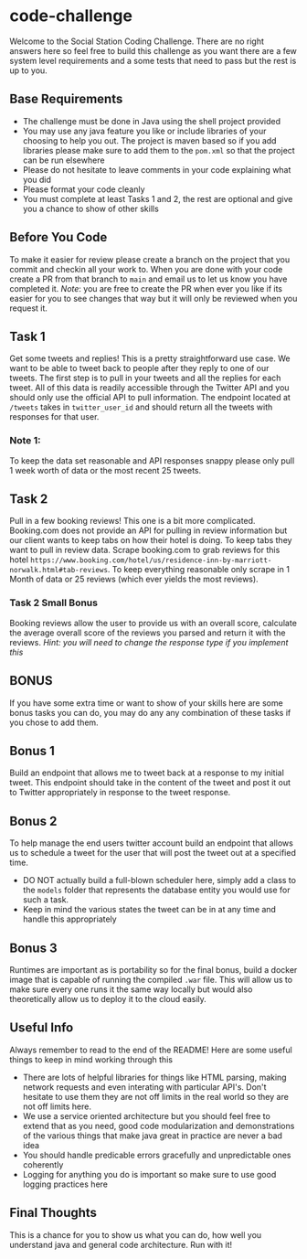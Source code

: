 # code-challenge

Welcome to the Social Station Coding Challenge. There are
no right answers here so feel free to build this challenge as you want there are a few system level requirements and
a some tests that need to pass but the rest is up to you.

## Base Requirements
- The challenge must be done in Java using the shell project provided
- You may use any java feature you like or include libraries of your choosing to help you out. The project is maven
based so if you add libraries please make sure to add them to the `pom.xml` so that the project can be run elsewhere 
- Please do not hesitate to leave comments in your code explaining what you did
- Please format your code cleanly
- You must complete at least Tasks 1 and 2, the rest are optional and give you a chance to show of other skills 

## Before You Code
To make it easier for review please create a branch on the project that you commit and checkin all your work to. When 
you are done with your code create a PR from that branch to `main` and email us to let us know you have completed it. 
_Note_: you are free to create the PR when ever you like if its easier for you to see changes that way but it will only 
be reviewed when you request it.  


## Task 1
Get some tweets and replies! This is a pretty straightforward use case. We want to be able to tweet back to people after 
they reply to one of our tweets. The first step is to pull in your tweets and all the replies for each tweet. All of 
this data is readily accessible through the Twitter API and you should only use the official API to pull information. 
The endpoint located at `/tweets` takes in `twitter_user_id` and should return all the tweets with responses for that 
user. 

### Note 1: 
To keep the data set reasonable and API responses snappy please only pull 1 week worth of data or the most recent 25 
tweets. 

## Task 2 
Pull in a few booking reviews! This one is a bit more complicated. Booking.com does not provide an API for pulling in 
review information but our client wants to keep tabs on how their hotel is doing. To keep tabs they want to pull in 
review data. Scrape booking.com to grab reviews for this hotel `https://www.booking.com/hotel/us/residence-inn-by-marriott-norwalk.html#tab-reviews`. 
To keep everything reasonable only scrape in 1 Month of data or 25 reviews (which ever yields the most reviews). 

### Task 2 Small Bonus 
Booking reviews allow the user to provide us with an overall score, calculate the average overall score of the reviews 
you parsed and return it with the reviews. _Hint: you will need to change the response type if you implement this_

## BONUS
If you have some extra time or want to show of your skills here are some bonus tasks you can do, you may do any 
any combination of these tasks if you chose to add them. 

## Bonus 1
Build an endpoint that allows me to tweet back at a response to my initial tweet. This endpoint should take in the 
content of the tweet and post it out to Twitter appropriately in response to the tweet response. 

## Bonus 2 
To help manage the end users twitter account build an endpoint that allows us to schedule a tweet for the user that 
will post the tweet out at a specified time. 

* DO NOT actually build a full-blown scheduler here, simply add a class to the `models` folder that represents the 
database entity you would use for such a task. 
* Keep in mind the various states the tweet can be in at any time and handle this appropriately 

## Bonus 3 
Runtimes are important as is portability so for the final bonus, build a docker image that is capable of running the 
compiled `.war` file. This will allow us to make sure every one runs it the same way locally but would also 
theoretically allow us to deploy it to the cloud easily.  

## Useful Info 
Always remember to read to the end of the README! Here are some useful things to keep in mind working through this 
- There are lots of helpful libraries for things like HTML parsing, making network requests and even interating with
particular API's. Don't hesitate to use them they are not off limits in the real world so they are not off limits here. 
- We use a service oriented architecture but you should feel free to extend that as you need, good code modularization
and demonstrations of the various things that make java great in practice are never a bad idea 
- You should handle predicable errors gracefully and unpredictable ones coherently
- Logging for anything you do is important so make sure to use good logging practices here 

## Final Thoughts 
This is a chance for you to show us what you can do, how well you understand java and general code architecture. Run with it!
